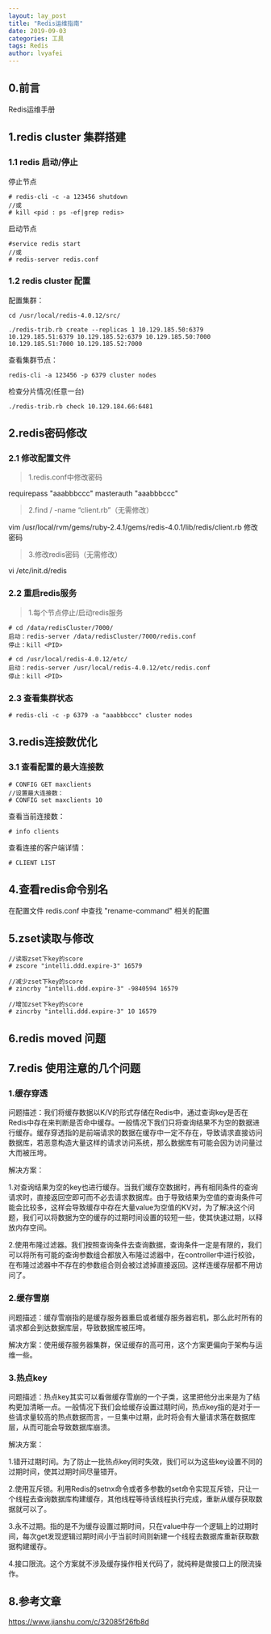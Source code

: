 ```yaml
---
layout: lay_post
title: "Redis运维指南"
date: 2019-09-03
categories: 工具
tags: Redis
author: lvyafei
---
```


## 0.前言

Redis运维手册

<!--more-->

## 1.redis cluster 集群搭建

### 1.1 redis 启动/停止

停止节点
```
# redis-cli -c -a 123456 shutdown
//或
# kill <pid : ps -ef|grep redis>
```

启动节点
```
#service redis start
//或
# redis-server redis.conf
```

### 1.2 redis cluster 配置

配置集群：

```
cd /usr/local/redis-4.0.12/src/

./redis-trib.rb create --replicas 1 10.129.185.50:6379 10.129.185.51:6379 10.129.185.52:6379 10.129.185.50:7000 10.129.185.51:7000 10.129.185.52:7000
```

查看集群节点：

```
redis-cli -a 123456 -p 6379 cluster nodes
```

检查分片情况(任意一台)
```
./redis-trib.rb check 10.129.184.66:6481
```

## 2.redis密码修改

### 2.1 修改配置文件

>1.redis.conf中修改密码

requirepass "aaabbbccc"
masterauth "aaabbbccc"

>2.find / -name “client.rb”（无需修改）

vim /usr/local/rvm/gems/ruby-2.4.1/gems/redis-4.0.1/lib/redis/client.rb
修改密码

>3.修改redis密码（无需修改）

vi /etc/init.d/redis

### 2.2 重启redis服务

>1.每个节点停止/启动redis服务

```
# cd /data/redisCluster/7000/
启动：redis-server /data/redisCluster/7000/redis.conf 
停止：kill <PID>
```

```
# cd /usr/local/redis-4.0.12/etc/
启动：redis-server /usr/local/redis-4.0.12/etc/redis.conf 
停止：kill <PID>
```

### 2.3 查看集群状态

```
# redis-cli -c -p 6379 -a "aaabbbccc" cluster nodes
```

## 3.redis连接数优化

### 3.1 查看配置的最大连接数

```
# CONFIG GET maxclients
//设置最大连接数：
# CONFIG set maxclients 10
```

查看当前连接数：

```
# info clients
```

查看连接的客户端详情：

```
# CLIENT LIST
```

## 4.查看redis命令别名

在配置文件 redis.conf 中查找 "rename-command" 相关的配置

## 5.zset读取与修改

```
//读取zset下key的score
# zscore "intelli.ddd.expire-3" 16579

//减少zset下key的score
# zincrby "intelli.ddd.expire-3" -9840594 16579

//增加zset下key的score
# zincrby "intelli.ddd.expire-3" 10 16579
```

## 6.redis moved 问题

## 7.redis 使用注意的几个问题

### 1.缓存穿透

问题描述：我们将缓存数据以K/V的形式存储在Redis中，通过查询key是否在Redis中存在来判断是否命中缓存。一般情况下我们只将查询结果不为空的数据进行缓存。缓存穿透指的是前端请求的数据在缓存中一定不存在，导致请求直接访问数据库，若恶意构造大量这样的请求访问系统，那么数据库有可能会因为访问量过大而被压垮。

解决方案：

1.对查询结果为空的key也进行缓存。当我们缓存空数据时，再有相同条件的查询请求时，直接返回空即可而不必去请求数据库。由于导致结果为空值的查询条件可能会比较多，这样会导致缓存中存在大量value为空值的KV对，为了解决这个问题，我们可以将数据为空的缓存的过期时间设置的较短一些，使其快速过期，以释放内存空间。

2.使用布隆过滤器。我们按照查询条件去查询数据，查询条件一定是有限的，我们可以将所有可能的查询参数组合都放入布隆过滤器中，在controller中进行校验，在布隆过滤器中不存在的参数组合则会被过滤掉直接返回。这样连缓存层都不用访问了。

### 2.缓存雪崩

问题描述：缓存雪崩指的是缓存服务器重启或者缓存服务器宕机，那么此时所有的请求都会到达数据库层，导致数据库被压垮。

解决方案：使用缓存服务器集群，保证缓存的高可用，这个方案更偏向于架构与运维一些。

### 3.热点key

问题描述：热点key其实可以看做缓存雪崩的一个子类，这里把他分出来是为了结构更加清晰一点。一般情况下我们会给缓存设置过期时间，热点key指的是对于一些请求量较高的热点数据而言，一旦集中过期，此时将会有大量请求落在数据库层，从而可能会导致数据库崩溃。

解决方案：

1.错开过期时间。为了防止一批热点key同时失效，我们可以为这些key设置不同的过期时间，使其过期时间尽量错开。

2.使用互斥锁。利用Redis的setnx命令或者多参数的set命令实现互斥锁，只让一个线程去查询数据库构建缓存，其他线程等待该线程执行完成，重新从缓存获取数据就可以了。

3.永不过期。指的是不为缓存设置过期时间，只在value中存一个逻辑上的过期时间，每次get发现逻辑过期时间小于当前时间则新建一个线程去数据库重新获取数据构建缓存。

4.接口限流。这个方案就不涉及缓存操作相关代码了，就纯粹是做接口上的限流操作。

## 8.参考文章

https://www.jianshu.com/c/32085f26fb8d